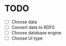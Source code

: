 # TODO

* [ ] Choose data
* [ ] Convert data to RDFS
* [ ] Choose database engine
* [ ] Choose UI type

